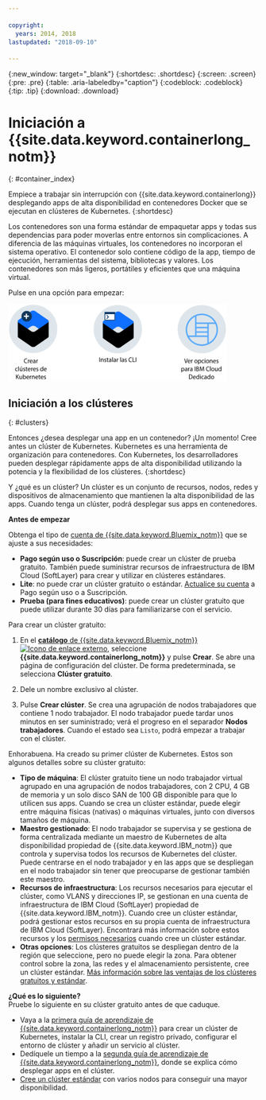 ```yaml
---

copyright:
  years: 2014, 2018
lastupdated: "2018-09-10"

---
```


{:new_window: target="_blank"}
{:shortdesc: .shortdesc}
{:screen: .screen}
{:pre: .pre}
{:table: .aria-labeledby="caption"}
{:codeblock: .codeblock}
{:tip: .tip}
{:download: .download}



# Iniciación a {{site.data.keyword.containerlong_notm}}
{: #container_index}

Empiece a trabajar sin interrupción con {{site.data.keyword.containerlong}} desplegando apps de alta disponibilidad en contenedores Docker que se ejecutan en clústeres de Kubernetes.
{:shortdesc}

Los contenedores son una forma estándar de empaquetar apps y todas sus dependencias para poder moverlas entre entornos sin complicaciones. A diferencia de las máquinas virtuales, los contenedores no incorporan el sistema operativo. El contenedor solo contiene código de la app, tiempo de ejecución, herramientas del sistema, bibliotecas y valores. Los contenedores son más ligeros, portátiles y eficientes que una máquina virtual.


Pulse en una opción para empezar:

<img usemap="#home_map" border="0" class="image" id="image_ztx_crb_f1b" src="images/cs_public_dedicated_options.png" width="440" alt="Pulse un icono para empezar a utilizar rápidamente {{site.data.keyword.containerlong_notm}}. Con {{site.data.keyword.Bluemix_dedicated_notm}}, pulse este icono para ver sus opciones." style="width:440px;" />
<map name="home_map" id="home_map">
<area href="#clusters" alt="Iniciación a clústeres de Kubernetes en {{site.data.keyword.Bluemix_notm}}" title="Iniciación a clústeres de Kubernetes en {{site.data.keyword.Bluemix_notm}}" shape="rect" coords="-7, -8, 108, 211" />
<area href="cs_cli_install.html" alt="Instale las CLI." title="Instale las CLI." shape="rect" coords="155, -1, 289, 210" />
<area href="cs_dedicated.html#dedicated_environment" alt="{{site.data.keyword.Bluemix_dedicated_notm}} Entorno de nube de" title="{{site.data.keyword.Bluemix_notm}} Entorno de nube de" shape="rect" coords="326, -10, 448, 218" />
</map>


## Iniciación a los clústeres
{: #clusters}

Entonces ¿desea desplegar una app en un contenedor? ¡Un momento! Cree antes un clúster de Kubernetes. Kubernetes es una herramienta de organización para contenedores. Con Kubernetes, los desarrolladores pueden desplegar rápidamente apps de alta disponibilidad utilizando la potencia y la flexibilidad de los clústeres.
{:shortdesc}

Y ¿qué es un clúster? Un clúster es un conjunto de recursos, nodos, redes y dispositivos de almacenamiento que mantienen la alta disponibilidad de las apps. Cuando tenga un clúster, podrá desplegar sus apps en contenedores.

**Antes de empezar**

Obtenga el tipo de [cuenta de {{site.data.keyword.Bluemix_notm}}](https://console.bluemix.net/registration/) que se ajuste a sus necesidades:
* **Pago según uso o Suscripción**: puede crear un clúster de prueba gratuito. También puede suministrar recursos de
infraestructura de IBM Cloud (SoftLayer) para crear y utilizar en clústeres estándares.
* **Lite**: no puede crar un clúster gratuito o estándar. [Actualice su cuenta](/docs/account/account_faq.html#changeacct) a Pago según uso o a Suscripción.
* **Prueba (para fines educativos)**: puede crear un clúster gratuito que puede utilizar durante 30 días para familiarizarse con el servicio.

Para crear un clúster gratuito:

1.  En el [**catálogo** de {{site.data.keyword.Bluemix_notm}} ![Icono de enlace externo](../icons/launch-glyph.svg "Icono de enlace externo")](https://console.bluemix.net/catalog/?category=containers), seleccione **{{site.data.keyword.containerlong_notm}}** y pulse **Crear**. Se abre una página de configuración del clúster. De forma predeterminada, se selecciona **Clúster gratuito**.

2. Dele un nombre exclusivo al clúster.

3.  Pulse **Crear clúster**. Se crea una agrupación de nodos trabajadores que contiene 1 nodo trabajador. El nodo trabajador puede tardar unos minutos en ser suministrado; verá el progreso en el separador **Nodos trabajadores**. Cuando el estado sea `Listo`, podrá empezar a trabajar con el clúster.

Enhorabuena. Ha creado su primer clúster de Kubernetes. Estos son algunos detalles sobre su clúster gratuito:

*   **Tipo de máquina**: El clúster gratuito tiene un nodo trabajador virtual agrupado en una agrupación de nodos trabajadores, con 2 CPU, 4 GB de memoria y un solo disco SAN de 100 GB disponible para que lo utilicen sus apps. Cuando se crea un clúster estándar, puede elegir entre máquina físicas (nativas) o máquinas virtuales, junto con diversos tamaños de máquina.
*   **Maestro gestionado**: El nodo trabajador se supervisa y se gestiona de forma centralizada mediante un maestro de Kubernetes de alta disponibilidad propiedad de {{site.data.keyword.IBM_notm}} que controla y supervisa todos los recursos de Kubernetes del clúster. Puede centrarse en el nodo trabajador y en las apps que se despliegan en el nodo trabajador sin tener que preocuparse de gestionar también este maestro.
*   **Recursos de infraestructura**: Los recursos necesarios para ejecutar el clúster, como VLANS y direcciones IP, se gestionan en una cuenta de infraestructura de IBM Cloud (SoftLayer) propiedad de {{site.data.keyword.IBM_notm}}. Cuando cree un clúster estándar, podrá gestionar estos recursos en su propia cuenta de infraestructura de IBM Cloud (SoftLayer). Encontrará más información sobre estos recursos y los [permisos necesarios](cs_users.html#infra_access) cuando cree un clúster estándar.
*   **Otras opciones**: Los clústeres gratuitos se despliegan dentro de la región que seleccione, pero no puede elegir la zona. Para obtener control sobre la zona, las redes y el almacenamiento persistente, cree un clúster estándar. [Más información sobre las ventajas de los clústeres gratuitos y estándar](cs_why.html#cluster_types).


**¿Qué es lo siguiente?**</br>
Pruebe lo siguiente en su clúster gratuito antes de que caduque.

* Vaya a la [primera guía de aprendizaje de {{site.data.keyword.containerlong_notm}}](cs_tutorials.html#cs_cluster_tutorial) para crear un clúster de Kubernetes, instalar la CLI, crear un registro privado, configurar el entorno de clúster y añadir un servicio al clúster.
* Dedíquele un tiempo a la [segunda guía de aprendizaje de {{site.data.keyword.containerlong_notm}}](cs_tutorials_apps.html#cs_apps_tutorial), donde se explica cómo desplegar apps en el clúster.
* [Cree un clúster estándar](cs_clusters.html#clusters_ui) con varios nodos para conseguir una mayor disponibilidad.



